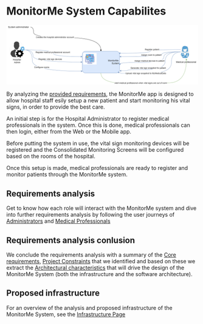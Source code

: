 # MonitorMe System Capabilites

![Capabilities diagram](https://github.com/ArchitectsEvolutionZone/MonitorMe/blob/main/resources/capabilities%20overview%203.png)

By analyzing the [provided requirements](https://github.com/ArchitectsEvolutionZone/MonitorMe/blob/main/1.Requirements/ClientInitialRequirements.md), the MonitorMe app is designed to allow hospital staff esily setup a new patient and start monitoring his vital signs, in order to provide the best care. 

An initial step is for the Hospital Administrator to register medical professionals in the system. Once this is done, medical professionals can then login, either from the Web or the Mobile app. 

Before putting the system in use, the vital sign monitoring devices will be registered and the Consolidated Monitoring Screens will be configured based on the rooms of the hospital. 

Once this setup is made, medical professionals are ready to register and monitor patients through the MonitorMe system.

## Requirements analysis
Get to know how each role will interact with the MonitorMe system and dive into further requirements analysis by following the user journeys of [Administrators](https://github.com/ArchitectsEvolutionZone/MonitorMe/blob/main/1.Requirements/UserJourneys/HospitalAdmin.md) and [Medical Professionals](https://github.com/ArchitectsEvolutionZone/MonitorMe/blob/main/1.Requirements/UserJourneys/MedicalProfessional.md) 

## Requirements analysis conlusion 
We conclude the requirements analysis with a summary of the [Core requirements](https://github.com/ArchitectsEvolutionZone/MonitorMe/blob/main/1.Requirements/Core%20requirements.md#core-requirements), [Project Constraints](https://github.com/ArchitectsEvolutionZone/MonitorMe/blob/main/1.Requirements/Core%20requirements.md#project-constraints) that we identified and based on these we extract the [Architectural characteristics](https://github.com/ArchitectsEvolutionZone/MonitorMe/blob/main/1.Requirements/Core%20requirements.md#architectural-characteristics) that will drive the design of the MonitorMe System (both the infrastructure and the software architecture).

## Proposed infrastructure 
For an overview of the analysis and proposed infrastructure of the MonitorMe System, see the [Infrastructure Page](https://github.com/ArchitectsEvolutionZone/MonitorMe/blob/main/2.ArchitectureVisualization/Infrastructure.md) 
